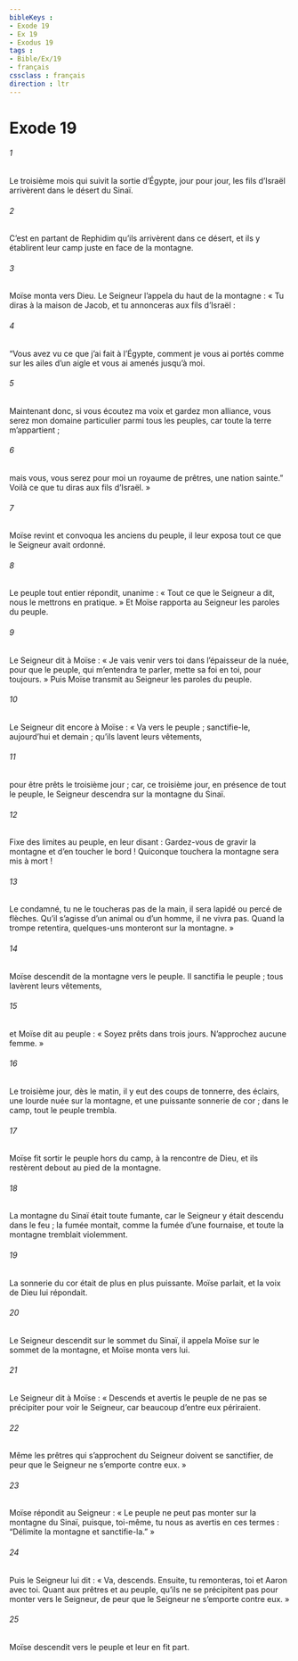 ```yaml
---
bibleKeys : 
- Exode 19
- Ex 19
- Exodus 19
tags : 
- Bible/Ex/19
- français
cssclass : français
direction : ltr
---
```


# Exode 19

###### 1
Le troisième mois qui suivit la sortie d’Égypte, jour pour jour, les fils d’Israël arrivèrent dans le désert du Sinaï.
###### 2
C’est en partant de Rephidim qu’ils arrivèrent dans ce désert, et ils y établirent leur camp juste en face de la montagne.
###### 3
Moïse monta vers Dieu. Le Seigneur l’appela du haut de la montagne : « Tu diras à la maison de Jacob, et tu annonceras aux fils d’Israël :
###### 4
“Vous avez vu ce que j’ai fait à l’Égypte, comment je vous ai portés comme sur les ailes d’un aigle et vous ai amenés jusqu’à moi.
###### 5
Maintenant donc, si vous écoutez ma voix et gardez mon alliance, vous serez mon domaine particulier parmi tous les peuples, car toute la terre m’appartient ;
###### 6
mais vous, vous serez pour moi un royaume de prêtres, une nation sainte.” Voilà ce que tu diras aux fils d’Israël. »
###### 7
Moïse revint et convoqua les anciens du peuple, il leur exposa tout ce que le Seigneur avait ordonné.
###### 8
Le peuple tout entier répondit, unanime : « Tout ce que le Seigneur a dit, nous le mettrons en pratique. » Et Moïse rapporta au Seigneur les paroles du peuple.
###### 9
Le Seigneur dit à Moïse : « Je vais venir vers toi dans l’épaisseur de la nuée, pour que le peuple, qui m’entendra te parler, mette sa foi en toi, pour toujours. » Puis Moïse transmit au Seigneur les paroles du peuple.
###### 10
Le Seigneur dit encore à Moïse : « Va vers le peuple ; sanctifie-le, aujourd’hui et demain ; qu’ils lavent leurs vêtements,
###### 11
pour être prêts le troisième jour ; car, ce troisième jour, en présence de tout le peuple, le Seigneur descendra sur la montagne du Sinaï.
###### 12
Fixe des limites au peuple, en leur disant : Gardez-vous de gravir la montagne et d’en toucher le bord ! Quiconque touchera la montagne sera mis à mort !
###### 13
Le condamné, tu ne le toucheras pas de la main, il sera lapidé ou percé de flèches. Qu’il s’agisse d’un animal ou d’un homme, il ne vivra pas. Quand la trompe retentira, quelques-uns monteront sur la montagne. »
###### 14
Moïse descendit de la montagne vers le peuple. Il sanctifia le peuple ; tous lavèrent leurs vêtements,
###### 15
et Moïse dit au peuple : « Soyez prêts dans trois jours. N’approchez aucune femme. »
###### 16
Le troisième jour, dès le matin, il y eut des coups de tonnerre, des éclairs, une lourde nuée sur la montagne, et une puissante sonnerie de cor ; dans le camp, tout le peuple trembla.
###### 17
Moïse fit sortir le peuple hors du camp, à la rencontre de Dieu, et ils restèrent debout au pied de la montagne.
###### 18
La montagne du Sinaï était toute fumante, car le Seigneur y était descendu dans le feu ; la fumée montait, comme la fumée d’une fournaise, et toute la montagne tremblait violemment.
###### 19
La sonnerie du cor était de plus en plus puissante. Moïse parlait, et la voix de Dieu lui répondait.
###### 20
Le Seigneur descendit sur le sommet du Sinaï, il appela Moïse sur le sommet de la montagne, et Moïse monta vers lui.
###### 21
Le Seigneur dit à Moïse : « Descends et avertis le peuple de ne pas se précipiter pour voir le Seigneur, car beaucoup d’entre eux périraient.
###### 22
Même les prêtres qui s’approchent du Seigneur doivent se sanctifier, de peur que le Seigneur ne s’emporte contre eux. »
###### 23
Moïse répondit au Seigneur : « Le peuple ne peut pas monter sur la montagne du Sinaï, puisque, toi-même, tu nous as avertis en ces termes : “Délimite la montagne et sanctifie-la.” »
###### 24
Puis le Seigneur lui dit : « Va, descends. Ensuite, tu remonteras, toi et Aaron avec toi. Quant aux prêtres et au peuple, qu’ils ne se précipitent pas pour monter vers le Seigneur, de peur que le Seigneur ne s’emporte contre eux. »
###### 25
Moïse descendit vers le peuple et leur en fit part.
